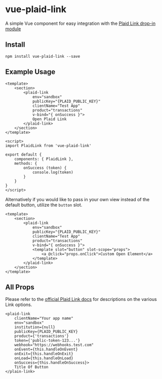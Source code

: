 # vue-plaid-link

A simple Vue component for easy integration with the [Plaid Link drop-in module](https://plaid.com/docs/link/)


## Install

```
npm install vue-plaid-link --save
```

## Example Usage

```vue
<template>
    <section>
        <plaid-link
            env="sandbox"
            publicKey="{PLAID_PUBLIC_KEY}"
            clientName="Test App"
            product="transactions"
            v-bind="{ onSuccess }">
            Open Plaid Link
        </plaid-link>
    </section>
</template>

<script>
import PlaidLink from 'vue-plaid-link'

export default {
    components: { PlaidLink },
    methods: {
        onSuccess (token) {
            console.log(token)
        }
    }
}
</script>
```

Alternatively if you would like to pass in your own view instead of the default button, utilize the ```button``` slot.

```vue
<template>
    <section>
        <plaid-link
            env="sandbox"
            publicKey="{PLAID_PUBLIC_KEY}"
            clientName="Test App"
            product="transactions"
            v-bind="{ onSuccess }">
            <template slot="button" slot-scope="props">
                <a @click="props.onClick">Custom Open Element</a>
            </template>
        </plaid-link>
    </section>
</template>
```

## All Props

Please refer to the [official Plaid Link docs](https://plaid.com/docs/link/) for descriptions on the various Link options.

```vue
<plaid-link
    clientName="Your app name"
    env="sandbox"
    institution={null}
    publicKey={PLAID_PUBLIC_KEY}
    product={'transactions'}
    token={'public-token-123...'}
    webhook="https://webhooks.test.com"
    onEvent={this.handleOnEvent}
    onExit={this.handleOnExit}
    onLoad={this.handleOnLoad}
    onSuccess={this.handleOnSuccess}>
    Title Of Button
</plain-link>
```
